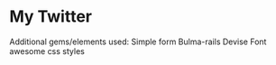 # My Twitter

Additional gems/elements used:
Simple form
Bulma-rails
Devise
Font awesome css styles
